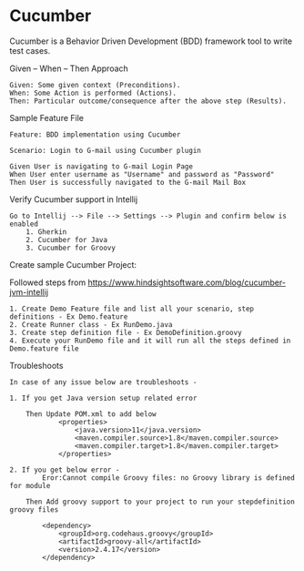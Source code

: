# Cucumber

Cucumber is a Behavior Driven Development (BDD) framework tool to write test cases.
        
Given – When – Then Approach

    Given: Some given context (Preconditions).
    When: Some Action is performed (Actions).
    Then: Particular outcome/consequence after the above step (Results).

Sample Feature File

    Feature: BDD implementation using Cucumber
    
    Scenario: Login to G-mail using Cucumber plugin
    
    Given User is navigating to G-mail Login Page
    When User enter username as "Username" and password as "Password"
    Then User is successfully navigated to the G-mail Mail Box
    
Verify Cucumber support in Intellij

    Go to Intellij --> File --> Settings --> Plugin and confirm below is enabled 
        1. Gherkin
        2. Cucumber for Java
        3. Cucumber for Groovy
        
Create sample Cucumber Project:

   Followed steps from https://www.hindsightsoftware.com/blog/cucumber-jvm-intellij
    
    1. Create Demo Feature file and list all your scenario, step definitions - Ex Demo.feature
    2. Create Runner class - Ex RunDemo.java
    3. Create step definition file - Ex DemoDefinition.groovy
    4. Execute your RunDemo file and it will run all the steps defined in Demo.feature file
    
Troubleshoots
    
    In case of any issue below are troubleshoots - 
    
    1. If you get Java version setup related error
    
        Then Update POM.xml to add below 
                <properties>
                    <java.version>11</java.version>
                    <maven.compiler.source>1.8</maven.compiler.source>
                    <maven.compiler.target>1.8</maven.compiler.target>
                </properties>
          
    2. If you get below error -
            Eror:Cannot compile Groovy files: no Groovy library is defined for module
                
        Then Add groovy support to your project to run your stepdefinition groovy files 
        
            <dependency>
                <groupId>org.codehaus.groovy</groupId>
                <artifactId>groovy-all</artifactId>
                <version>2.4.17</version>
            </dependency>
            
    

